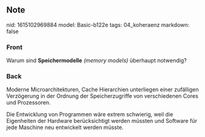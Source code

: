 ## Note
nid: 1615102969884
model: Basic-b122e
tags: 04_koheraenz
markdown: false

### Front
Warum sind <b>Speichermodelle</b> <i>(memory models)</i> überhaupt
notwendig?

### Back
Moderne Microarchitekturen, Cache Hierarchien unterliegen einer zufälligen Verzögerung in der Ordnung der Speicherzugriffe von verschiedenen Cores und Prozessoren.<div>
</div><div>Die Entwicklung von Programmen wäre extrem schwierig, weil die Eigenheiten der Hardware berücksichtigt werden müssten und Software für jede Maschine neu entwickelt werden müsste.</div>
